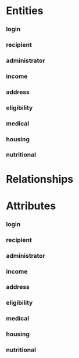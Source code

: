 # Entities

### login

### recipient

### administrator

### income

### address

### eligibility

### medical

### housing

### nutritional

# Relationships

# Attributes

### login

### recipient

### administrator

### income

### address

### eligibility

### medical

### housing

### nutritional
